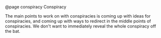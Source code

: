 @page conspiracy Conspiracy

The main points to work on with conspiracies is coming up with ideas for conspiracies, and coming up with ways to redirect in the middle points of conspiracies. We don't want to immediately reveal the whole conspiracy off the bat.